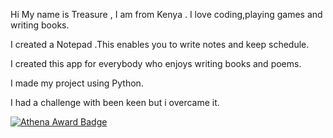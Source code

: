 Hi My name is Treasure , I am from Kenya . I love coding,playing games and writing books.

I created a Notepad .This enables you to write notes and keep schedule.

I created this app for everybody who enjoys writing books and poems.

I made my project using Python.

I had a challenge with been keen but i overcame it.

 [![Athena Award Badge](https://img.shields.io/endpoint?url=https%3A%2F%2Faward.athena.hackclub.com%2Fapi%2Fbadge)](https://award.athena.hackclub.com?utm_source=readme)